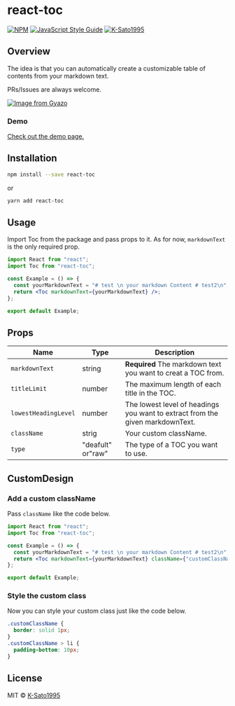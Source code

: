 # react-toc

[![NPM](https://img.shields.io/npm/v/react-toc.svg)](https://www.npmjs.com/package/react-toc) [![JavaScript Style Guide](https://img.shields.io/badge/code_style-standard-brightgreen.svg)](https://standardjs.com)
[![K-Sato1995](https://circleci.com/gh/K-Sato1995/react-toc.svg?style=shield)](https://app.circleci.com/pipelines/github/K-Sato1995/react-toc?branch=master)

## Overview

The idea is that you can automatically create a customizable table of contents from your markdown text.

PRs/Issues are always welcome.

[![Image from Gyazo](https://i.gyazo.com/ad08e03a28d3cda2073e02da63cf180f.gif)](https://gyazo.com/ad08e03a28d3cda2073e02da63cf180f)

### Demo

[Check out the demo page.](https://k-sato1995.github.io/react-toc/)

## Installation

```bash
npm install --save react-toc
```

or

```bash
yarn add react-toc
```

## Usage

Import Toc from the package and pass props to it. As for now, `markdownText` is the only required prop.

```jsx
import React from "react";
import Toc from "react-toc";

const Example = () => {
  const yourMarkdownText = "# test \n your markdown Content # test2\n";
  return <Toc markdownText={yourMarkdownText} />;
};

export default Example;
```

## Props

| Name                 | Type              | Description                                                                   |
| -------------------- | ----------------- | ----------------------------------------------------------------------------- |
| `markdownText`       | string            | **Required** The markdown text you want to creat a TOC from.                  |
| `titleLimit`         | number            | The maximum length of each title in the TOC.                                  |
| `lowestHeadingLevel` | number            | The lowest level of headings you want to extract from the given markdownText. |
| `className`          | strig             | Your custom className.                                                        |
| `type`               | "deafult" or"raw" | The type of a TOC you want to use.                                            |

## CustomDesign

### Add a custom className

Pass `className` like the code below.

```jsx
import React from "react";
import Toc from "react-toc";

const Example = () => {
  const yourMarkdownText = "# test \n your markdown Content # test2\n";
  return <Toc markdownText={yourMarkdownText} className={"customClassName"} />;
};

export default Example;
```

### Style the custom class

Now you can style your custom class just like the code below.

```css
.customClassName {
  border: solid 1px;
}
.customClassName > li {
  padding-bottom: 10px;
}
```

## License

MIT © [K-Sato1995](https://github.com/K-Sato1995)
